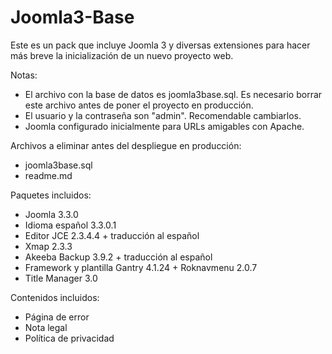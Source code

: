 Joomla3-Base
============

Este es un pack que incluye Joomla 3 y diversas extensiones para hacer más breve la inicialización de un nuevo proyecto web.

Notas:
- El archivo con la base de datos es joomla3base.sql. Es necesario borrar este archivo antes de poner el proyecto en producción.
- El usuario y la contraseña son "admin". Recomendable cambiarlos.
- Joomla configurado inicialmente para URLs amigables con Apache.

Archivos a eliminar antes del despliegue en producción:
- joomla3base.sql
- readme.md

Paquetes incluidos:
- Joomla 3.3.0
- Idioma español 3.3.0.1
- Editor JCE 2.3.4.4 + traducción al español
- Xmap 2.3.3
- Akeeba Backup 3.9.2 + traducción al español
- Framework y plantilla Gantry 4.1.24 + Roknavmenu 2.0.7
- Title Manager 3.0

Contenidos incluidos:
- Página de error
- Nota legal
- Política de privacidad
